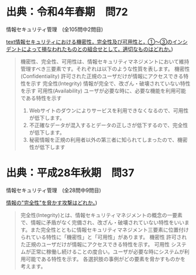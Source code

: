 # 出典：令和4年春期　問72
情報セキュリティ管理　(全105問中2問目)

[text情報セキュリティにおける機密性，完全性及び可用性と，①～③のインシデントによって損なわれたものとの組合せとして，適切なものはどれか。](https://www.itpassportsiken.com/bunya.php?m=23&s=2&no=2))

> 機密性、完全性、可用性は、情報セキュリティマネジメントにおいて維持管理すべき三要素です。それぞれは以下のような性質を表します。
> 機密性(Confidentiality)
> 許可された正規のユーザだけが情報にアクセスできる特性を示す
> 完全性(Integrity)
> 情報が完全で、改ざん・破壊されていない特性を示す
> 可用性(Availability)
> ユーザが必要な時に、必要な機能を利用可能である特性を示す
> 1. Webサイトのダウンによりサービスを利用できなくなるので、可用性が低下します。
> 2. 不正確なデータが混入するとデータの正しさが低下するので、完全性が低下します。
> 3. 秘密情報を正規の利用者以外の第三者に知られてしまったので、機密性が低下します


# 出典：平成28年秋期　問37
情報セキュリティ管理　(全28問中9問目)

[情報の"完全性"を脅かす攻撃はどれか。](https://www.fe-siken.com/bunya.php?m=11&s=2&no=9))

> 完全性(Integrity)とは、情報セキュリティマネジメントの概念の一要素で、情報に矛盾がなく完備され、改ざん・破壊されていない特性をいいます。また完全性とともに情報セキュリティマネジメント三要素に位置付けられている特性に「機密性」と「可用性」があります。
> 機密性
> 許可された正規のユーザだけが情報にアクセスできる特性を示す。
> 可用性
> システムが正常に稼働し続けることの度合い。ユーザが必要な時にシステムが利用可能である特性を示す。
> 各選択肢の事例がどの要素を脅かすものかを考えます。

